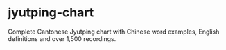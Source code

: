 # jyutping-chart
Complete Cantonese Jyutping chart with Chinese word examples, English definitions and over 1,500 recordings. 
